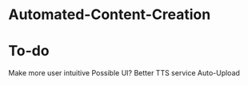 # Automated-Content-Creation

# To-do 
Make more user intuitive 
Possible UI? 
Better TTS service
Auto-Upload
